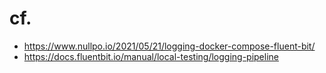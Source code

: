 # cf.
- https://www.nullpo.io/2021/05/21/logging-docker-compose-fluent-bit/
- https://docs.fluentbit.io/manual/local-testing/logging-pipeline
